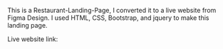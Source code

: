 This is a Restaurant-Landing-Page, I converted it to a live website from Figma Design. I used HTML, CSS, Bootstrap, and jquery to make this landing page.

Live website link:
